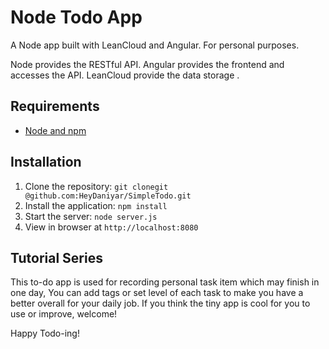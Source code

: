 # Node Todo App

A Node app built with  LeanCloud and Angular. For personal purposes.

Node provides the RESTful API. Angular provides the frontend and accesses the API. LeanCloud provide the data storage .

## Requirements

- [Node and npm](http://nodejs.org)

## Installation

1. Clone the repository: `git clonegit @github.com:HeyDaniyar/SimpleTodo.git`
2. Install the application: `npm install`
3. Start the server: `node server.js`
4. View in browser at `http://localhost:8080`

## Tutorial Series

This to-do app is used for recording personal task item  which may finish in one day,
You can add tags or set level of each task to make you have a better overall for your daily job.
If you think the tiny app is cool for you to use or improve,
welcome!


Happy Todo-ing!
